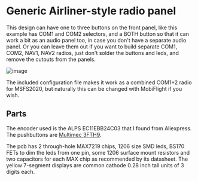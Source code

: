 # Generic Airliner-style radio panel

This design can have one to three buttons on the front panel, like this example has COM1 and COM2 selectors, 
and a BOTH button so that it can work a bit as an audio panel too, in case you don't have a separate audio
panel. Or you can leave them out if you want to build separate COM1, COM2, NAV1, NAV2 radios, just don't solder 
the buttons and leds, and remove the cutouts from the panels.

![image](https://user-images.githubusercontent.com/2587818/131249004-59448b31-ed80-4a01-8a27-8274ee582d79.png)

The included configuration file makes it work as a combined COM1+2 radio for MSFS2020, but naturally this
can be changed with MobiFlight if you wish.

## Parts

The encoder used is the ALPS EC11EBB24C03 that I found from Aliexpress. The pushbuttons are 
[Multimec 3FTH9](https://octopart.com/3fth9-mec+switches-49180836).

The pcb has 2 through-hole MAX7219 chips, 1206 size SMD leds, BS170 FETs to dim the leds from one pin, 
some 1206 surface mount resistors and two capacitors for each MAX chip as recommended by its datasheet. 
The yellow 7-segment displays are common cathode 0.28 inch tall units of 3 digits each.
